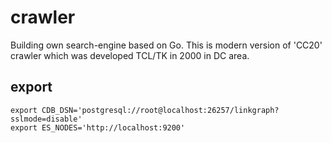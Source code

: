 # crawler
Building own search-engine based on Go. This is modern version of 'CC20' crawler which was developed TCL/TK in 2000 in DC area.


## export

```shell
export CDB_DSN='postgresql://root@localhost:26257/linkgraph?sslmode=disable'
export ES_NODES='http://localhost:9200'
```
